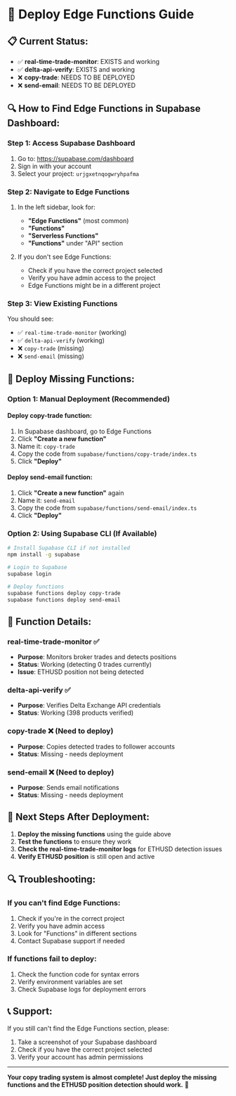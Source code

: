 # 🚀 Deploy Edge Functions Guide

## 📋 **Current Status:**
- ✅ **real-time-trade-monitor**: EXISTS and working
- ✅ **delta-api-verify**: EXISTS and working  
- ❌ **copy-trade**: NEEDS TO BE DEPLOYED
- ❌ **send-email**: NEEDS TO BE DEPLOYED

## 🔍 **How to Find Edge Functions in Supabase Dashboard:**

### **Step 1: Access Supabase Dashboard**
1. Go to: https://supabase.com/dashboard
2. Sign in with your account
3. Select your project: `urjgxetnqogwryhpafma`

### **Step 2: Navigate to Edge Functions**
1. In the left sidebar, look for:
   - **"Edge Functions"** (most common)
   - **"Functions"** 
   - **"Serverless Functions"**
   - **"Functions"** under "API" section

2. If you don't see Edge Functions:
   - Check if you have the correct project selected
   - Verify you have admin access to the project
   - Edge Functions might be in a different project

### **Step 3: View Existing Functions**
You should see:
- ✅ `real-time-trade-monitor` (working)
- ✅ `delta-api-verify` (working)
- ❌ `copy-trade` (missing)
- ❌ `send-email` (missing)

## 🚀 **Deploy Missing Functions:**

### **Option 1: Manual Deployment (Recommended)**

#### **Deploy copy-trade function:**
1. In Supabase dashboard, go to Edge Functions
2. Click **"Create a new function"**
3. Name it: `copy-trade`
4. Copy the code from `supabase/functions/copy-trade/index.ts`
5. Click **"Deploy"**

#### **Deploy send-email function:**
1. Click **"Create a new function"** again
2. Name it: `send-email`
3. Copy the code from `supabase/functions/send-email/index.ts`
4. Click **"Deploy"**

### **Option 2: Using Supabase CLI (If Available)**
```bash
# Install Supabase CLI if not installed
npm install -g supabase

# Login to Supabase
supabase login

# Deploy functions
supabase functions deploy copy-trade
supabase functions deploy send-email
```

## 🔧 **Function Details:**

### **real-time-trade-monitor** ✅
- **Purpose**: Monitors broker trades and detects positions
- **Status**: Working (detecting 0 trades currently)
- **Issue**: ETHUSD position not being detected

### **delta-api-verify** ✅
- **Purpose**: Verifies Delta Exchange API credentials
- **Status**: Working (398 products verified)

### **copy-trade** ❌ (Need to deploy)
- **Purpose**: Copies detected trades to follower accounts
- **Status**: Missing - needs deployment

### **send-email** ❌ (Need to deploy)
- **Purpose**: Sends email notifications
- **Status**: Missing - needs deployment

## 🎯 **Next Steps After Deployment:**

1. **Deploy the missing functions** using the guide above
2. **Test the functions** to ensure they work
3. **Check the real-time-trade-monitor logs** for ETHUSD detection issues
4. **Verify ETHUSD position** is still open and active

## 🔍 **Troubleshooting:**

### **If you can't find Edge Functions:**
1. Check if you're in the correct project
2. Verify you have admin access
3. Look for "Functions" in different sections
4. Contact Supabase support if needed

### **If functions fail to deploy:**
1. Check the function code for syntax errors
2. Verify environment variables are set
3. Check Supabase logs for deployment errors

## 📞 **Support:**
If you still can't find the Edge Functions section, please:
1. Take a screenshot of your Supabase dashboard
2. Check if you have the correct project selected
3. Verify your account has admin permissions

---

**Your copy trading system is almost complete! Just deploy the missing functions and the ETHUSD position detection should work.** 🎉 